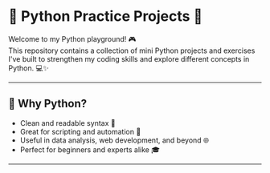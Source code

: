 # 🐍 Python Practice Projects 🚀

Welcome to my Python playground! 🎮  
This repository contains a collection of mini Python projects and exercises I've built to strengthen my coding skills and explore different concepts in Python. 💻✨

---
## 🎯 Why Python?

- Clean and readable syntax 🧼  
- Great for scripting and automation 🤖  
- Useful in data analysis, web development, and beyond 🌐  
- Perfect for beginners and experts alike 🎓

---

